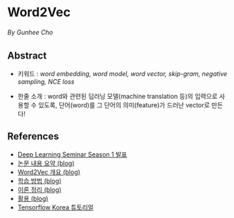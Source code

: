 # Word2Vec

###### By Gunhee Cho
## Abstract

- 키워드 : _word embedding, word model, word vector, skip-gram, negative sampling, NCE loss_

- 한줄 소개 : word와 관련된 딥러닝 모델(machine translation 등)의 입력으로 사용할 수 있도록, 단어(word)를 그 단어의 의미(feature)가 드러난 vector로 만든다!

## References

- [Deep Learning Seminar Season 1 발표](https://github.com/HYU-AILAB/ai-seminar/tree/master/season_1/05.%20Word2Vec)
- [논문 내용 요약 (blog)](http://nohhj.blogspot.com/2015/08/word-embedding.html) 
- [Word2Vec 개요 (blog)](https://ratsgo.github.io/from%20frequency%20to%20semantics/2017/03/11/embedding/)
- [학습 방법 (blog)](https://ratsgo.github.io/from%20frequency%20to%20semantics/2017/03/30/word2vec/)
- [이론 정리 (blog)](https://shuuki4.wordpress.com/2016/01/27/word2vec-%EA%B4%80%EB%A0%A8-%EC%9D%B4%EB%A1%A0-%EC%A0%95%EB%A6%AC/)
- [활용 (blog)](https://ratsgo.github.io/natural%20language%20processing/2017/03/08/word2vec/)
- [Tensorflow Korea 튜토리얼](https://tensorflowkorea.gitbooks.io/tensorflow-kr/content/g3doc/tutorials/word2vec/)